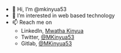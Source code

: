 - 👋 Hi, I’m @mkinyua53
- 👀 I’m interested in web based technology
- 📫 Reach me on 
  - LinkedIn, [Mwatha Kinyua](https://www.linkedin.com/in/mwathakinyua)
  - Twitter, [@MKinyua53](https://twitter.com/mkinyua53)
  - Gitlab, [@MKinyua53](https://gitlab.com/MKinyua53)

<!---
mkinyua53/mkinyua53 is a ✨ special ✨ repository because its `README.md` (this file) appears on your GitHub profile.
You can click the Preview link to take a look at your changes.
--->
